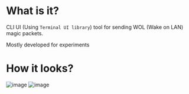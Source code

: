 # What is it?
CLI UI (Using `Terminal UI library`) tool for sending WOL (Wake on LAN) magic packets.

Mostly developed for experiments
# How it looks?
![image](https://user-images.githubusercontent.com/597141/118401771-a2917980-b66f-11eb-9977-f8661fd73107.png)
![image](https://user-images.githubusercontent.com/597141/118401788-b63ce000-b66f-11eb-95f6-41c3133788ad.png)

